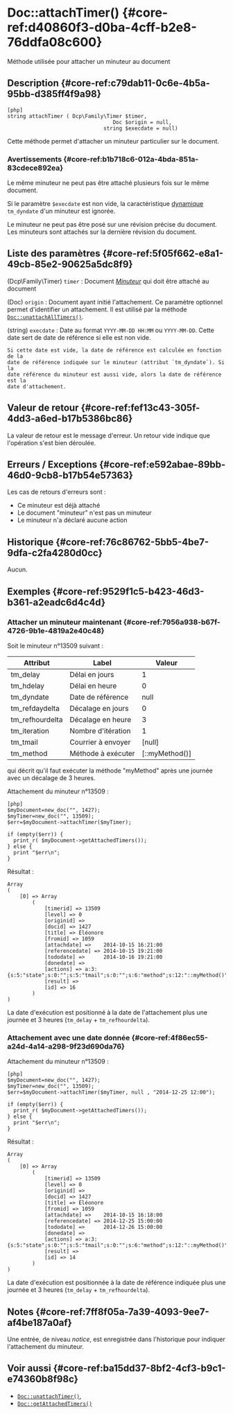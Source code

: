 # Doc::attachTimer()  {#core-ref:d40860f3-d0ba-4cff-b2e8-76ddfa08c600}

<div class="short-description" markdown="1">
Méthode utilisée pour attacher un minuteur au document
</div>

## Description  {#core-ref:c79dab11-0c6e-4b5a-95bb-d385ff4f9a98}

    [php]
    string attachTimer ( Dcp\Family\Timer $timer, 
                                      Doc $origin = null, 
                                   string $execdate = null) 

Cette méthode permet d'attacher un minuteur particulier sur le document. 

### Avertissements  {#core-ref:b1b718c6-012a-4bda-851a-83cdece892ea}

Le même minuteur ne peut pas être attaché plusieurs fois sur le même document.

Si le paramètre `$execdate` est non vide, la caractéristique
[dynamique][dyndate] `tm_dyndate` d'un minuteur est ignorée.

Le minuteur ne peut pas être posé sur une révision précise du document. Les
minuteurs sont attachés sur la dernière révision du document.


## Liste des paramètres  {#core-ref:5f05f662-e8a1-49cb-85e2-90625a5dc8f9}

(Dcp\Family\Timer) `timer`
:   Document [*Minuteur*][doctimer] qui doit être attaché au document

(Doc) `origin`
:   Document ayant initié l'attachement. Ce paramètre optionnel permet 
    d'identifier un attachement. Il est utilisé par la méthode
    [`Doc::unattachAllTimers()`][docunattachalltimers].

(string) `execdate`
:   Date au format `YYYY-MM-DD HH:MM` ou `YYYY-MM-DD`. 
    Cette date sert de date de référence si 
    elle est non vide.
    
    Si cette date est vide, la date de référence est calculée en fonction de la
    date de référence indiquée sur le minuteur (attribut `tm_dyndate`). Si la
    date référence du minuteur est aussi vide, alors la date de référence est la
    date d'attachement.

## Valeur de retour  {#core-ref:fef13c43-305f-4dd3-a6ed-b17b5386bc86}

La valeur de retour est le message d'erreur. Un retour vide indique que
l'opération s'est bien déroulée.

## Erreurs / Exceptions  {#core-ref:e592abae-89bb-46d0-9cb8-b17b54e57363}

Les cas de retours d'erreurs sont :

*   Ce minuteur est déjà attaché
*   Le document "minuteur" n'est pas un minuteur
*   Le minuteur n'a déclaré aucune action


## Historique  {#core-ref:76c86762-5bb5-4be7-9dfa-c2fa4280d0cc}

Aucun.

## Exemples  {#core-ref:9529f1c5-b423-46d3-b361-a2eadc6d4c4d}

### Attacher un minuteur maintenant {#core-ref:7956a938-b67f-4726-9b1e-4819a2e40c48}

Soit le minuteur n°13509 suivant :

|     Attribut    |       Label        |     Valeur     |
| --------------- | ------------------ | -------------- |
| tm_delay        | Délai en jours     | 1              |
| tm_hdelay       | Délai en heure     | 0              |
| tm_dyndate      | Date de référence  | null           |
| tm_refdaydelta  | Décalage en jours  | 0              |
| tm_refhourdelta | Décalage en heure  | 3              |
| tm_iteration    | Nombre d'itération | 1              |
| tm_tmail        | Courrier à envoyer | [null]         |
| tm_method       | Méthode à exécuter | [::myMethod()] |

qui décrit qu'il faut exécuter la méthode "myMethod" après une journée avec un
décalage de 3 heures.

Attachement du minuteur n°13509 : 

    [php]
    $myDocument=new_doc("", 1427);
    $myTimer=new_doc("", 13509);
    $err=$myDocument->attachTimer($myTimer);
    
    if (empty($err)) {
      print_r( $myDocument->getAttachedTimers());
    } else {
      print "$err\n";
    }


Résultat :

    Array
    (
        [0] => Array
            (
                [timerid] => 13509
                [level] => 0
                [originid] => 
                [docid] => 1427
                [title] => Éléonore
                [fromid] => 1059
                [attachdate] =>    2014-10-15 16:21:00
                [referencedate] => 2014-10-15 19:21:00
                [tododate] =>      2014-10-16 19:21:00
                [donedate] => 
                [actions] => a:3:{s:5:"state";s:0:"";s:5:"tmail";s:0:"";s:6:"method";s:12:"::myMethod()";}
                [result] => 
                [id] => 16
            )
    )

La date d'exécution est positionné à la date de l'attachement plus une journée
et 3 heures (`tm_delay` + `tm_refhourdelta`).

### Attachement avec une date donnée  {#core-ref:4f86ec55-a24d-4a14-a298-9f23d690da76}

Attachement du minuteur n°13509 : 

    [php]
    $myDocument=new_doc("", 1427);
    $myTimer=new_doc("", 13509);
    $err=$myDocument->attachTimer($myTimer, null , "2014-12-25 12:00");
    
    if (empty($err)) {
      print_r( $myDocument->getAttachedTimers());
    } else {
      print "$err\n";
    }


Résultat :

    Array
    (
        [0] => Array
            (
                [timerid] => 13509
                [level] => 0
                [originid] => 
                [docid] => 1427
                [title] => Éléonore
                [fromid] => 1059
                [attachdate] =>    2014-10-15 16:18:00
                [referencedate] => 2014-12-25 15:00:00
                [tododate] =>      2014-12-26 15:00:00
                [donedate] => 
                [actions] => a:3:{s:5:"state";s:0:"";s:5:"tmail";s:0:"";s:6:"method";s:12:"::myMethod()";}
                [result] => 
                [id] => 14
            )
    )

La date d'exécution est positionnée à la date de référence indiquée plus une
journée et 3 heures (`tm_delay` + `tm_refhourdelta`).


## Notes  {#core-ref:7ff8f05a-7a39-4093-9ee7-af4be187a0af}

Une entrée, de niveau *notice*, est enregistrée dans l'historique pour indiquer
l'attachement du minuteur.

## Voir aussi  {#core-ref:ba15dd37-8bf2-4cf3-b9c1-e74360b8f98c}

*   [`Doc::unattachTimer()`][docunattachtimer],
*   [`Doc::getAttachedTimers()`][docgetattachedtimers]

<!-- links -->
[docstore]:         #core-ref:b8540d13-ece6-4e9e-9b72-6a56bca9da12
[docunattachtimer]: #core-ref:0449b66d-e5ba-4fb6-88b5-5c69a1a4c27b
[docgetattachedtimers]:   #core-ref:3868bb5d-4847-4877-85f7-13be92430fe8
[dyndate]:          #core-ref:386637d4-ab5b-4b3b-bf80-f2e6c226c555
[docattachtimer]:   #core-ref:d40860f3-d0ba-4cff-b2e8-76ddfa08c600
[docunattachalltimers]: #core-ref:92275bbd-f185-426d-90f5-d2595d76db19
[doctimer]:         #core-ref:3de1c186-e1ab-44a3-b3b1-536d2f9a7554
